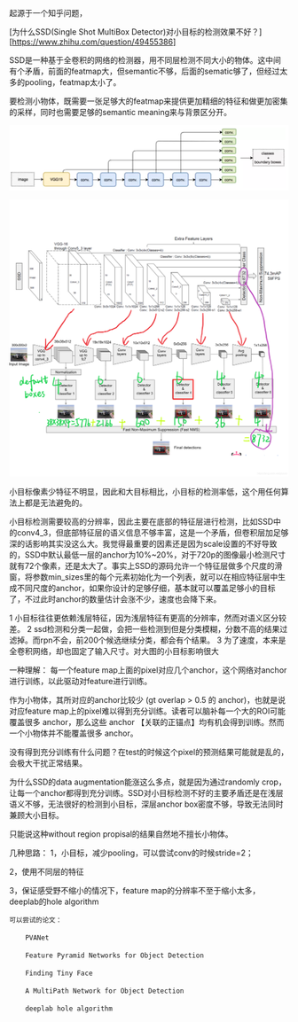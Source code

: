 起源于一个知乎问题，

[为什么SSD(Single Shot MultiBox Detector)对小目标的检测效果不好？][https://www.zhihu.com/question/49455386]

SSD是一种基于全卷积的网络的检测器，用不同层检测不同大小的物体。这中间有个矛盾，前面的featmap大，但semantic不够，后面的sematic够了，但经过太多的pooling，featmap太小了。

要检测小物体，既需要一张足够大的featmap来提供更加精细的特征和做更加密集的采样，同时也需要足够的semantic meaning来与背景区分开。

![avatar](media/751b77ba82feb377bb0f5225d71f6de1.png)

![avatar](media/d3b8c444f92608493226aa0d84c2432c.png)

小目标像素少特征不明显，因此和大目标相比，小目标的检测率低，这个用任何算法上都是无法避免的。

小目标检测需要较高的分辨率，因此主要在底部的特征层进行检测，比如SSD中的conv4_3，但底部特征层的语义信息不够丰富，这是一个矛盾，但卷积层加足够深的话影响其实没这么大。我觉得最重要的因素还是因为scale设置的不好导致的，SSD中默认最低一层的anchor为10%~20%，对于720p的图像最小检测尺寸就有72个像素，还是太大了。事实上SSD的源码允许一个特征层做多个尺度的滑窗，将参数min_sizes里的每个元素初始化为一个列表，就可以在相应特征层中生成不同尺度的anchor，如果你设计的足够仔细，基本就可以覆盖足够小的目标了，不过此时anchor的数量估计会涨不少，速度也会降下来。

1 小目标往往更依赖浅层特征，因为浅层特征有更高的分辨率，然而对语义区分较差。
2 ssd检测和分类一起做，会把一些检测到但是分类模糊，分数不高的结果过滤掉。而rpn不会，前200个候选继续分类，都会有个结果。
3 为了速度，本来是全卷积网络，却也固定了输入尺寸。对大图的小目标影响很大

一种理解：
每一个feature map上面的pixel对应几个anchor，这个网络对anchor进行训练，以此驱动对feature进行训练。

作为小物体，其所对应的anchor比较少 (gt overlap > 0.5 的 anchor)，也就是说对应feature map上的pixel难以得到充分训练。读者可以脑补每一个大的ROI可能覆盖很多 anchor，那么这些 anchor 【关联的正锚点】均有机会得到训练。然而一个小物体并不能覆盖很多 anchor。

没有得到充分训练有什么问题？在test的时候这个pixel的预测结果可能就是乱的，会极大干扰正常结果。

为什么SSD的data augmentation能涨这么多点，就是因为通过randomly crop，让每一个anchor都得到充分训练。SSD对小目标检测不好的主要矛盾还是在浅层语义不够，无法很好的检测到小目标，深层anchor box密度不够，导致无法同时兼顾大小目标。

只能说这种without region propisal的结果自然地不擅长小物体。

几种思路：
1，小目标，减少pooling，可以尝试conv的时候stride=2；

2，使用不同层的特征

3，保证感受野不缩小的情况下，feature map的分辨率不至于缩小太多，deeplab的hole algorithm



```
可以尝试的论文：

    PVANet

    Feature Pyramid Networks for Object Detection

    Finding Tiny Face

    A MultiPath Network for Object Detection

    deeplab hole algorithm
```

